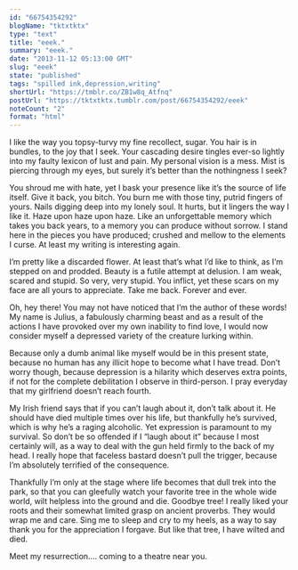 ```yaml
---
id: "66754354292"
blogName: "tktxtktx"
type: "text"
title: "eeek."
summary: "eeek."
date: "2013-11-12 05:13:00 GMT"
slug: "eeek"
state: "published"
tags: "spilled ink,depression,writing"
shortUrl: "https://tmblr.co/ZB1w8q_Atfnq"
postUrl: "https://tktxtktx.tumblr.com/post/66754354292/eeek"
noteCount: "2"
format: "html"
---
```


I like the way you topsy-turvy my fine recollect, sugar. You hair is in bundles, to the joy that I seek. Your cascading desire tingles ever-so lightly into my faulty lexicon of lust and pain. My personal vision is a mess. Mist is piercing through my eyes, but surely it’s better than the nothingness I seek? 

You shroud me with hate, yet I bask your presence like it’s the source of life itself. Give it back, you bitch. You burn me with those tiny, putrid fingers of yours. Nails digging deep into my lonely soul. It hurts, but it lingers the way I like it. Haze upon haze upon haze. Like an unforgettable memory which takes you back years, to a memory you can produce without sorrow. I stand here in the pieces you have produced; crushed and mellow to the elements I curse. At least my writing is interesting again.

I’m pretty like a discarded flower. At least that’s what I’d like to think, as I’m stepped on and prodded. Beauty is a futile attempt at delusion. I am weak, scared and stupid. So very, very stupid. You inflict, yet these scars on my face are all yours to appreciate. Take me back. Forever and ever.

Oh, hey there! You may not have noticed that I’m the author of these words! My name is Julius, a fabulously charming beast and as a result of the actions I have provoked over my own inability to find love, I would now consider myself a depressed variety of the creature lurking within.

Because only a dumb animal like myself would be in this present state, because no human has any illicit hope to become what I have tread. Don’t worry though, because depression is a hilarity which deserves extra points, if not for the complete debilitation I observe in third-person. I pray everyday that my girlfriend doesn’t reach fourth.

My Irish friend says that if you can’t laugh about it, don’t talk about it. He should have died multiple times over his life, but thankfully he’s survived, which is why he’s a raging alcoholic. Yet expression is paramount to my survival. So don’t be so offended if I “laugh about it” because I most certainly will, as a way to deal with the gun held firmly to the back of my head. I really hope that faceless bastard doesn’t pull the trigger, because I’m absolutely terrified of the consequence.

Thankfully I’m only at the stage where life becomes that dull trek into the park, so that you can gleefully watch your favorite tree in the whole wide world, wilt helpless into the ground and die. Goodbye tree! I really liked your roots and their somewhat limited grasp on ancient proverbs. They would wrap me and care. Sing me to sleep and cry to my heels, as a way to say thank you for the appreciation I forgave. But like that tree, I have wilted and died.

Meet my resurrection…. coming to a theatre near you.